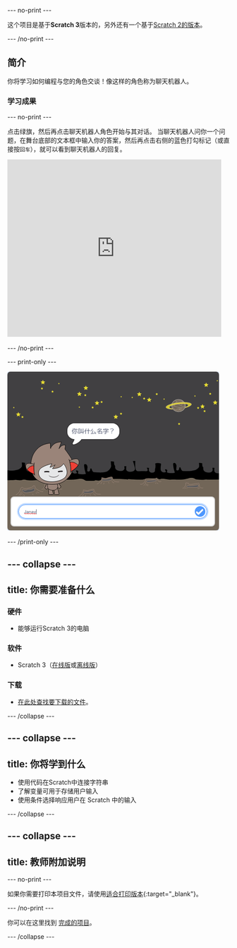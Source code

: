 \--- no-print \---

这个项目是基于**Scratch 3**版本的，另外还有一个基于[Scratch 2的版本](https://projects.raspberrypi.org/en/projects/chatbot-scratch2)。

\--- /no-print \---

## 简介

你将学习如何编程与您的角色交谈！像这样的角色称为聊天机器人。

### 学习成果

\--- no-print \---

点击绿旗，然后再点击聊天机器人角色开始与其对话。 当聊天机器人问你一个问题，在舞台底部的文本框中输入你的答案，然后再点击右侧的蓝色打勾标记（或直接按`回车`），就可以看到聊天机器人的回复。

<div class="scratch-preview">
  <iframe allowtransparency="true" width="485" height="402" src="https://scratch.mit.edu/projects/embed/248864190/?autostart=false" 
  frameborder="0" scrolling="no"></iframe>
</div>

\--- /no-print \---

\--- print-only \---

![完成的项目](images/chatbot-preview.png)

\--- /print-only \---

## \--- collapse \---

## title: 你需要准备什么

### 硬件

- 能够运行Scratch 3的电脑

### 软件

- Scratch 3（[在线版](https://rpf.io/scratchon)或[离线版](https://rpf.io/scratchoff)）

### 下载

- [在此处查找要下载的文件](http://rpf.io/p/en/chatbot-go)。

\--- /collapse \---

## \--- collapse \---

## title: 你将学到什么

- 使用代码在Scratch中连接字符串
- 了解变量可用于存储用户输入
- 使用条件选择响应用户在 Scratch 中的输入

\--- /collapse \---

## \--- collapse \---

## title: 教师附加说明

\--- no-print \---

如果你需要打印本项目文件，请使用[适合打印版本](https://projects.raspberrypi.org/en/projects/chatbot/print){:target="_blank"}。

\--- /no-print \---

你可以在这里找到 [完成的项目](http://rpf.io/p/en/chatbot-get)。

\--- /collapse \---